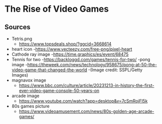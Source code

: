 # The Rise of Video Games

## Sources
- Tetris.png
    - https://www.topsdeals.shop/?ggcid=3668614
- heart icon
    -https://www.vecteezy.com/free-png/pixel-heart
- Cathode ray image 
    -https://time.graphics/es/event/68475
- Tennis for two 
    -https://backloggd.com/games/tennis-for-two/
-pong image
    -https://theweek.com/news/technology/958675/pong-at-50-the-video-game-that-changed-the-world
    -(Image credit: SSPL/Getty Images)
- magnavox image 
    - https://www.bbc.com/culture/article/20231213-in-history-the-first-ever-video-game-console-50-years-on
- arcade image 
    - https://www.youtube.com/watch?app=desktop&v=7cSmRojFl5k
- 80s games picture 
    - https://www.videoamusement.com/news/80s-golden-age-arcade-games/